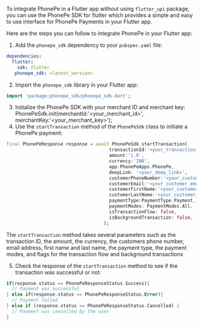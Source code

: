 To integrate PhonePe in a Flutter app without using `flutter_upi` package, you can use the 
PhonePe SDK for flutter which provides a simple and easy to use interface for PhonePe Payments in your 
Flutter app.

Here are the steps you can follow to integrate PhonePe in your Flutter app:

1. Add the `phonepe_sdk` dependency to your `pubspec.yaml` file:
```yaml
dependencies:
  flutter:
    sdk: flutter
   phonepe_sdk: <latest_version>
```
2. Import the `phonepe_sdk` library in your Flutter app:

```dart
import 'package:phonepe_sdk/phonepe_sdk.dart';
```
3. Initialize the PhonePe SDK with your merchant ID and merchant key:
PhonePeSdk.init(merchantId:'<your_merchant_id>', merchantKey:'<your_merchant_key>');
4. Use the `startTransaction` method of the `PhonePeSdk` class to initiate a PhonePe payment:
```dart
final PhonePeResponse response = await PhonePeSdk.startTransaction(
                                      transactionId:'<your_transaction_id>',
                                      amount:'1.0',
                                      currency:'INR',
                                      app:PhonePeApps.PhonePe,
                                      deepLink: '<your_deep_link>',
                                      customerPhoneNumber:'<your_customer_phone_number>',
                                      customerEmail:'<your_customer_email>',
                                      customerFirstName:'<your_customer_first_name>',
                                      customerLastName:'<your_customer_last_name>',
                                      paymentType:PaymentType.Payment,
                                      paymentModes: PaymentModes.All,
                                      isTransactionFlow: false,
                                      isBackgroundTransaction: false,
                                    );
```

The `startTransaction` method takes several parameters such as the transaction ID, the amount,
the currency, the customers phone number, email address, first name and last name, the payment type,
the payment modes, and flags for the transaction flow and background transactions

5. Check the response of the  `startTransaction` method to see if the transaction was successful or not:
```dart
if(response.status == PhonePeResponseStatus.Success){
  // Payment was successful
} else if(response.status == PhonePeResponseStatus.Error){
  // Payment failed
} else if (response.status == PhonePeResponseStatus.Cancelled) {
  // Payment was cancelled by the user
}
